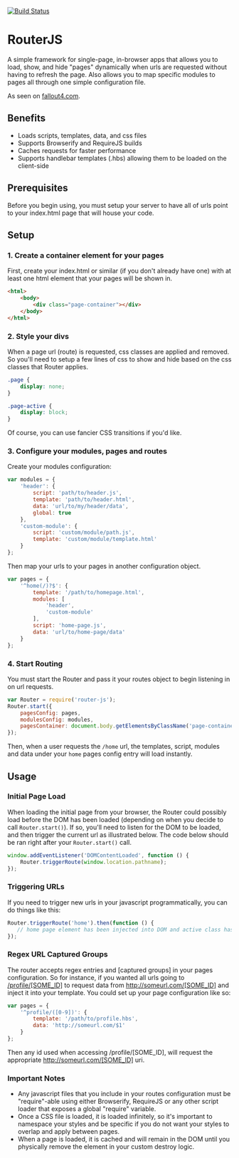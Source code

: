 [![Build Status](https://travis-ci.org/mkay581/router-js.svg?branch=master)](https://travis-ci.org/mkay581/router-js)

# RouterJS

A simple framework for single-page, in-browser apps that allows you to load, show, and
hide "pages" dynamically when urls are requested without having to refresh the page.
Also allows you to map specific modules to pages all through one simple configuration file.

As seen on [fallout4.com](http://www.fallout4.com).

## Benefits

* Loads scripts, templates, data, and css files
* Supports Browserify and RequireJS builds
* Caches requests for faster performance
* Supports handlebar templates (.hbs) allowing them to be loaded on the client-side


## Prerequisites

Before you begin using, you must setup your server to have all of urls point to 
your index.html page that will house your code.
 

## Setup

### 1. Create a container element for your pages

First, create your index.html or similar (if you don't already have one) with at least 
one html element that your pages will be shown in.

```html
<html>
    <body>
        <div class="page-container"></div>
    </body>
</html>
```

### 2. Style your divs

When a page url (route) is requested, css classes are applied and removed. So you'll need to setup a few lines of css 
to show and hide based on the css classes that Router applies. 

```css
.page {
    display: none;
}

.page-active {
    display: block;
}
```

Of course, you can use fancier CSS transitions if you'd like.

### 3. Configure your modules, pages and routes

Create your modules configuration:

```javascript
var modules = {
    'header': {
        script: 'path/to/header.js',
        template: 'path/to/header.html',
        data: 'url/to/my/header/data',
        global: true
    },
    'custom-module': {
        script: 'custom/module/path.js',
        template: 'custom/module/template.html'
    }
};
```

Then map your urls to your pages in another configuration object.

```javascript
var pages = {
    '^home(/)?$': {
        template: '/path/to/homepage.html',
        modules: [
            'header',
            'custom-module'
        ],
        script: 'home-page.js',
        data: 'url/to/home-page/data'
    }
};

```

### 4. Start Routing

You must start the Router and pass it your routes object to begin listening in on url requests.

```javascript
var Router = require('router-js');
Router.start({
    pagesConfig: pages,
    modulesConfig: modules,
    pagesContainer: document.body.getElementsByClassName('page-container')[0]
});
```

Then, when a user requests the `/home` url,  the templates, script, modules and data 
under your `home` pages config entry will load instantly.


## Usage

### Initial Page Load

When loading the initial page from your browser, the Router could possibly load before the DOM has been loaded
(depending on when you decide to call `Router.start()`). If so, you'll need to listen for the DOM to be loaded,
and then trigger the current url as illustrated below.
The code below should be ran right after your `Router.start()` call.

```javascript
window.addEventListener('DOMContentLoaded', function () {
    Router.triggerRoute(window.location.pathname);
});
```

### Triggering URLs

If you need to trigger new urls in your javascript programmatically, you can do things like this:

```javascript
Router.triggerRoute('home').then(function () {
   // home page element has been injected into DOM and active class has been applied
});
```

### Regex URL Captured Groups

The router accepts regex entries and [captured groups] in your pages configuration. So for instance, if you wanted all
urls going to [/profile/[SOME_ID]](/profile/[SOME_ID]) to request data from http://someurl.com/[SOME_ID] and
inject it into your template. You could set up your page configuration like so:

```javascript
var pages = {
    '^profile/([0-9])': {
        template: '/path/to/profile.hbs',
        data: 'http://someurl.com/$1'
    }
};

```

Then any id used when accessing /profile/[SOME_ID], will request the appropriate http://someurl.com/[SOME_ID] uri.

### Important Notes

* Any javascript files that you include in your routes configuration must be "require"-able using either 
Browserify, RequireJS or any other script loader that exposes a global "require" variable.
* Once a CSS file is loaded, it is loaded infinitely, so it's important to namespace your styles and be specific 
 if you do not want your styles to overlap and apply between pages.
* When a page is loaded, it is cached and will remain in the DOM until you physically remove the element in your custom destroy logic.
